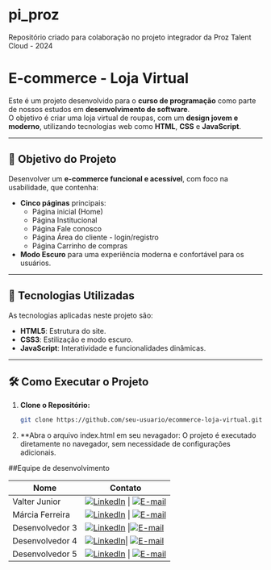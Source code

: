 # pi_proz
Repositório criado para colaboração no projeto integrador da Proz Talent Cloud - 2024 

# E-commerce  - Loja Virtual  

Este é um projeto desenvolvido para o **curso de programação** como parte de nossos estudos em **desenvolvimento de software**.  
O objetivo é criar uma loja virtual de roupas, com um **design jovem e moderno**, utilizando tecnologias web como **HTML**, **CSS** e **JavaScript**.

---

## 🎯 Objetivo do Projeto  
Desenvolver um **e-commerce funcional e acessível**, com foco na usabilidade, que contenha:  
- **Cinco páginas** principais:  
  - Página inicial (Home)  
  - Página Institucional 
  - Página Fale conosco  
  - Página Área do cliente - login/registro
  - Página Carrinho de compras   
- **Modo Escuro** para uma experiência moderna e confortável para os usuários.  

---

## 🚀 Tecnologias Utilizadas  
As tecnologias aplicadas neste projeto são:  
- **HTML5**: Estrutura do site.  
- **CSS3**: Estilização e modo escuro.  
- **JavaScript**: Interatividade e funcionalidades dinâmicas.  

---

## 🛠️ Como Executar o Projeto  

1. **Clone o Repositório:**  
   ```bash
   git clone https://github.com/seu-usuario/ecommerce-loja-virtual.git
2. **Abra o arquivo index.html em seu nevagador:
   O projeto é executado diretamente no navegador, sem necessidade de configurações adicionais.

##Equipe de desenvolvimento

   | Nome            | Contato                              |  
   |------------------|--------------------------------------|  
   | Valter Junior   |[![LinkedIn](https://img.shields.io/badge/LinkedIn-0077B5?style=for-the-badge&logo=linkedin&logoColor=white)](https://www.linkedin.com/in/https://www.linkedin.com/in/valterjunior-ads/) \| [![E-mail](https://img.shields.io/badge/-Email-000?style=for-the-badge&logo=microsoft-outlook&logoColor=007BFF)](mailto:valterjmajunior@gmail.com) |
   | Márcia Ferreira |[![LinkedIn](https://img.shields.io/badge/LinkedIn-0077B5?style=for-the-badge&logo=linkedin&logoColor=white)](https://www.linkedin.com/in/marcia-silva-de-castro-ferreira//) \| [![E-mail](https://img.shields.io/badge/-Email-000?style=for-the-badge&logo=microsoft-outlook&logoColor=007BFF)](mailto:maciasilvacf1989@gmail.com)    |
   | Desenvolvedor 3  | [![LinkedIn](https://img.shields.io/badge/LinkedIn-0077B5?style=for-the-badge&logo=linkedin&logoColor=white)](https://www.linkedin.com/in/SEUUSERNAME/) \|[![E-mail](https://img.shields.io/badge/-Email-000?style=for-the-badge&logo=microsoft-outlook&logoColor=007BFF)](mailto:SEUEMAIL) |
   | Desenvolvedor 4  | [![LinkedIn](https://img.shields.io/badge/LinkedIn-0077B5?style=for-the-badge&logo=linkedin&logoColor=white)](https://www.linkedin.com/in/SEUUSERNAME/)\| [![E-mail](https://img.shields.io/badge/-Email-000?style=for-the-badge&logo=microsoft-outlook&logoColor=007BFF)](mailto:SEUEMAIL) |
   | Desenvolvedor 5  | [![LinkedIn](https://img.shields.io/badge/LinkedIn-0077B5?style=for-the-badge&logo=linkedin&logoColor=white)](https://www.linkedin.com/in/SEUUSERNAME/) \| [![E-mail](https://img.shields.io/badge/-Email-000?style=for-the-badge&logo=microsoft-outlook&logoColor=007BFF)](mailto:SEUEMAIL)|   
